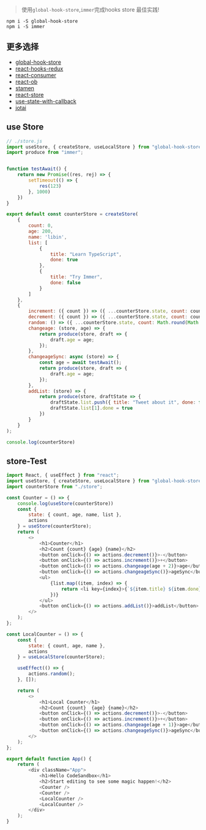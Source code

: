 > 使用`global-hook-store`,`immer`完成hooks store 最佳实践!

```
npm i -S global-hook-store
npm i -S immer
```

## 更多选择
- [global-hook-store](https://github.com/richarddd/global-hook-store)
- [react-hooks-redux](https://github.com/ymzuiku/react-hooks-redux)
- [react-consumer](https://github.com/ymzuiku/react-consumer)
- [react-ob](https://github.com/ymzuiku/react-ob)
- [stamen](https://github.com/forsigner/stamen)
- [react-store](https://github.com/savage181855/react-store)
- [use-state-with-callback](https://github.com/open-FE/use-state-with-callback)
- [jotai](https://jotai.org/)
## use Store
```js
// ./store.js
import useStore, { createStore, useLocalStore } from "global-hook-store";
import produce from "immer";


function testAwait() {
    return new Promise((res, rej) => {
        setTimeout(() => {
            res(123)
        }, 1000)
    })
}

export default const counterStore = createStore(
    {
        count: 0,
        age: 200,
        name: 'libin',
        list: [
            {
                title: "Learn TypeScript",
                done: true
            },
            {
                title: "Try Immer",
                done: false
            }
        ]
    },
    {
        increment: ({ count }) => ({ ...counterStore.state, count: count + 1 }),
        decrement: ({ count }) => ({ ...counterStore.state, count: count - 1 }),
        random: () => ({ ...counterStore.state, count: Math.round(Math.random() * 10) }),
        changeage: (store, age) => {
            return produce(store, draft => {
                draft.age = age;
            });
        },
        changeageSync: async (store) => {
            const age = await testAwait();
            return produce(store, draft => {
                draft.age = age;
            });
        },
        addList: (store) => {
            return produce(store, draftState => {
                draftState.list.push({ title: "Tweet about it", done: false })
                draftState.list[1].done = true
            })
        }
    }
);

console.log(counterStore)

```

## store-Test
```js
import React, { useEffect } from "react";
import useStore, { createStore, useLocalStore } from "global-hook-store";
import counterStore from "./store";

const Counter = () => {
	console.log(useStore(counterStore))
	const {
		state: { count, age, name, list },
		actions
	} = useStore(counterStore);
	return (
		<>
			<h1>Counter</h1>
			<h2>Count {count} {age} {name}</h2>
			<button onClick={() => actions.decrement()}>-</button>
			<button onClick={() => actions.increment()}>+</button>
			<button onClick={() => actions.changeage(age + 2)}>age</button>
			<button onClick={() => actions.changeageSync()}>ageSync</button>
			<ul>
				{list.map((item, index) => {
					return <li key={index}>{`${item.title} ${item.done}`}</li>
				})}
			</ul>
			<button onClick={() => actions.addList()}>addList</button>
		</>
	);
};

const LocalCounter = () => {
	const {
		state: { count, age, name },
		actions
	} = useLocalStore(counterStore);

	useEffect(() => {
		actions.random();
	}, []);

	return (
		<>
			<h1>Local Counter</h1>
			<h2>Count {count}  {age} {name}</h2>
			<button onClick={() => actions.decrement()}>-</button>
			<button onClick={() => actions.increment()}>+</button>
			<button onClick={() => actions.changeage(age + 1)}>age</button>
			<button onClick={() => actions.changeageSync()}>ageSync</button>
		</>
	);
};

export default function App() {
	return (
		<div className="App">
			<h1>Hello CodeSandbox</h1>
			<h2>Start editing to see some magic happen!</h2>
			<Counter />
			<Counter />
			<LocalCounter />
			<LocalCounter />
		</div>
	);
}

```
